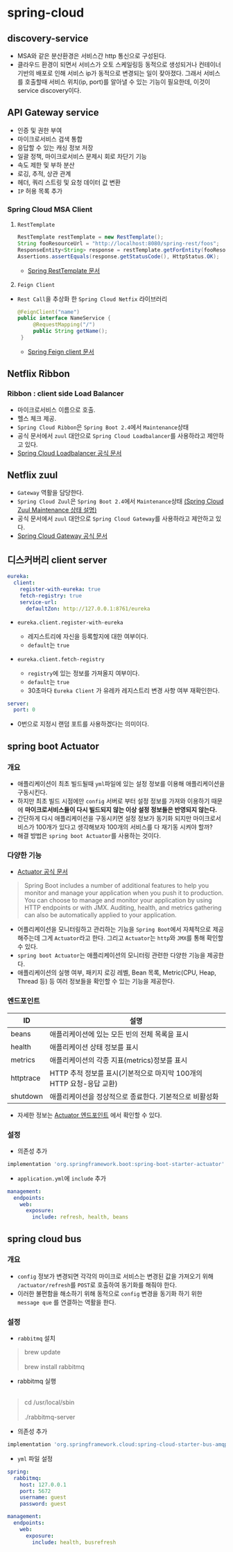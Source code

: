 # spring-cloud

## discovery-service

* MSA와 같은 분산환경은 서비스간 http 통신으로 구성된다.
* 클라우드 환경이 되면서 서비스가 오토 스케일링등 동적으로 생성되거나 컨테이너 기반의 배포로 인해 서비스 ip가 동적으로 변경되는 일이 잦아졌다.
  그래서 서비스를 호출할때 서비스 위치(ip, port)를 알아낼 수 있는 기능이 필요한데, 이것이 service discovery이다.

## API Gateway service

* 인증 및 권한 부여
* 마이크로서비스 검색 통합
* 응답할 수 있는 캐싱 정보 저장
* 일괄 정책, 마이크로서비스 문제시 회로 차단기 기능
* 속도 제한 및 부하 분산
* 로깅, 추적, 상관 관계
* 헤더, 쿼리 스트링 및 요청 데이터 값 변환
* `IP` 허용 목록 추가

### Spring Cloud MSA Client

1. `RestTemplate`
    ```java
    RestTemplate restTemplate = new RestTemplate();
    String fooResourceUrl = "http://localhost:8080/spring-rest/foos";
    ResponseEntity<String> response = restTemplate.getForEntity(fooResourceUrl + "/1", String.class);
    Assertions.assertEquals(response.getStatusCode(), HttpStatus.OK);
    ```
   * [Spring RestTemplate 문서](https://www.baeldung.com/rest-template)


2. `Feign Client`
*  `Rest Call`을 추상화 한 `Spring Cloud Netfix` 라이브러리


   ```java
   @FeignClient("name")
   public interface NameService {
        @RequestMapping("/")
        public String getName();
    }   
   ```
   * [Spring Feign client 문서](https://spring.io/projects/spring-cloud-openfeign)
   
## Netflix Ribbon

### Ribbon :  client side Load Balancer

* 마이크로서비스 이름으로 호출.
* 헬스 체크 제공.
* `Spring Cloud Ribbon`은 `Spring Boot 2.4`에서 `Maintenance`상태
* 공식 문서에서 `zuul` 대안으로 `Spring Cloud Loadbalancer`를 사용하라고 제안하고 있다.
* [Spring Cloud Loadbalancer 공식 문서](https://spring.io/guides/gs/spring-cloud-loadbalancer/)   

## Netflix zuul

* `Gateway` 역활을 담당한다.
* `Spring Cloud Zuul`은 `Spring Boot 2.4`에서 `Maintenance`상태
  [(Spring Cloud Zuul Maintenance 상태 설명)](https://spring.io/blog/2018/12/12/spring-cloud-greenwich-rc1-available-now#spring-cloud-netflix-projects-entering-maintenance-mode)
* 공식 문서에서 `zuul` 대안으로 `Spring Cloud Gateway`를 사용하라고 제안하고 있다.
* [Spring Cloud Gateway 공식 문서](https://spring.io/projects/spring-cloud-gateway)

## 디스커버리 client server


```yaml
eureka:
  client:
    register-with-eureka: true
    fetch-registry: true
    service-url:
      defaultZon: http://127.0.0.1:8761/eureka
```

* `eureka.client.register-with-eureka`
  * 레지스트리에 자신을 등록할지에 대한 여부이다.
  * `default`는 `true`


* `eureka.client.fetch-registry`
  * `registry`에 있는 정보를 가져올지 여부이다. 
  * `default`는 `true`
  * 30초마다 `Eureka Client` 가 유레카 레지스트리 변경 사항 여부 재확인한다.

```yaml
server:
  port: 0
```

* 0번으로 지정시 랜덤 포트를 사용하겠다는 의미이다.

## spring boot Actuator

### 개요

* 애플리케이션이 최초 빌드될때 `yml`파일에 있는 설정 정보를 이용해 애플리케이션을 구동시킨다.
* 하지만 최초 빌드 시점에만 `config` 서버로 부터 설정 정보를 가져와 이용하기 때문에 **마이크로서비스들이 다시 빌드되지 않는 이상 설정 정보들은 반영되지 않는다.**
* 간단하게 다시 애플리케이션을 구동시키면 설정 정보가 동기화 되지만 마이크로서비스가 100개가 있다고 생각해보자 100개의 서비스를 다 재기동 시켜야 할까?
* 해결 방법은 `spring boot Actuator`를 사용하는 것이다.

### 다양한 기능

* [Actuator 공식 문서](https://docs.spring.io/spring-boot/docs/current/reference/html/actuator.html)
>Spring Boot includes a number of additional features to help you monitor and manage your application when you push it to production. You can choose to manage and monitor your application by using HTTP endpoints or with JMX. Auditing, health, and metrics gathering can also be automatically applied to your application.

* 어플리케이션을 모니터링하고 관리하는 기능을 `Spring Boot`에서 자체적으로 제공해주는데 그게 `Actuator`라고 한다. 
 그리고 `Actuator`는 `http`와 `JMX`를 통해 확인할 수 있다.
* `spring boot Actuator`는 애플리케이션의 모니터링 관련한 다양한 기능을 제공한다.
* 애플리케이션의 실행 여부, 패키지 로깅 레벨, Bean 목록, Metric(CPU, Heap, Thread 등) 등 여러 정보들을 확인할 수 있는 기능을 제공한다.

### 엔드포인트

ID|설명
---|---|
beans| 애플리케이션에 있는 모든 빈의 전체 목록을 표시
health|애플리케이션 상태 정보를 표시
metrics|애플리케이션의 각종 지표(metrics)정보를 표시
httptrace|HTTP 추적 정보를 표시(기본적으로 마지막 100개의 HTTP 요청-응답 교환)
shutdown|애플리케이션을 정상적으로 종료한다. 기본적으로 비활성화

* 자세한 정보는 [Actuator 엔드포인트](https://docs.spring.io/spring-boot/docs/current/reference/html/actuator.html#actuator.endpoints) 에서 확인할 수 있다.

### 설정

* 의존성 추가

```gradle
implementation 'org.springframework.boot:spring-boot-starter-actuator'
```

* `application.yml`에 `include` 추가

```yml
management:
  endpoints:
    web:
      exposure:
        include: refresh, health, beans
```


## spring cloud bus

### 개요

* `config` 정보가 변경되면 각각의 마이크로 서비스는 변경된 값을 가져오기 위해 `/actuator/refresh`를 `POST`로 호출하여 동기화를 해줘야 한다.
* 이러한 불편함을 해소하기 위해 동적으로 `config` 변경을 동기화 하기 위한 ` message que` 를 연결하는 역활을 한다.

### 설정

* `rabbitmq` 설치
> brew update
<br></br>
> brew install rabbitmq
* rabbitmq 실행
<br></br>
> cd /usr/local/sbin
<br></br>
> ./rabbitmq-server   


* 의존성 추가

```gradle
implementation 'org.springframework.cloud:spring-cloud-starter-bus-amqp'
```

* `yml` 파일 설정

```yml
spring:
  rabbitmq:
    host: 127.0.0.1
    port: 5672
    username: guest
    password: guest

management:
  endpoints:
    web:
      exposure:
        include: health, busrefresh
```




